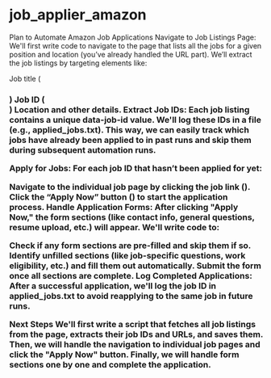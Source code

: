 # job_applier_amazon

Plan to Automate Amazon Job Applications
Navigate to Job Listings Page: We'll first write code to navigate to the page that lists all the jobs for a given position and location (you’ve already handled the URL part). We’ll extract the job listings by targeting elements like:

Job title (<h3 class="job-title">)
Job ID (<div class="job" data-job-id="xxxxxx">)
Location and other details.
Extract Job IDs: Each job listing contains a unique data-job-id value. We'll log these IDs in a file (e.g., applied_jobs.txt). This way, we can easily track which jobs have already been applied to in past runs and skip them during subsequent automation runs.

Apply for Jobs: For each job ID that hasn’t been applied for yet:

Navigate to the individual job page by clicking the job link (<a class="job-link">).
Click the “Apply Now” button (<a id="apply-button">) to start the application process.
Handle Application Forms: After clicking "Apply Now," the form sections (like contact info, general questions, resume upload, etc.) will appear. We'll write code to:

Check if any form sections are pre-filled and skip them if so.
Identify unfilled sections (like job-specific questions, work eligibility, etc.) and fill them out automatically.
Submit the form once all sections are complete.
Log Completed Applications: After a successful application, we'll log the job ID in applied_jobs.txt to avoid reapplying to the same job in future runs.

Next Steps
We'll first write a script that fetches all job listings from the page, extracts their job IDs and URLs, and saves them.
Then, we will handle the navigation to individual job pages and click the "Apply Now" button.
Finally, we will handle form sections one by one and complete the application.

